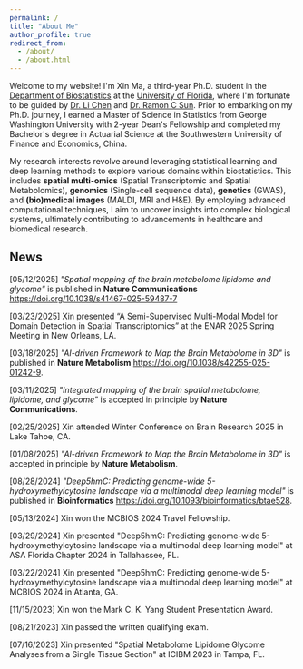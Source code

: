 ```yaml
---
permalink: /
title: "About Me"
author_profile: true
redirect_from: 
  - /about/
  - /about.html
---
```


Welcome to my website! I'm Xin Ma, a third-year Ph.D. student in the [Department of Biostatistics](https://biostat.ufl.edu) at the [University of Florida](https://www.ufl.edu), where I'm fortunate to be guided by [Dr. Li Chen](https://directory.ufhealth.org/chen-li-1/) and [Dr. Ramon C Sun](https://biochem.med.ufl.edu/profile/sun-ramon/). Prior to embarking on my Ph.D. journey, I earned a Master of Science in Statistics from George Washington University with 2-year Dean's Fellowship and completed my Bachelor's degree in Actuarial Science at the Southwestern University of Finance and Economics, China.

My research interests revolve around leveraging statistical learning and deep learning methods to explore various domains within biostatistics. This includes **spatial multi-omics** (Spatial Transcriptomic and Spatial Metabolomics), **genomics** (Single-cell sequence data), **genetics** (GWAS), and **(bio)medical images** (MALDI, MRI and H&E). By employing advanced computational techniques, I aim to uncover insights into complex biological systems, ultimately contributing to advancements in healthcare and biomedical research.

News
------
[05/12/2025] _"Spatial mapping of the brain metabolome lipidome and glycome"_ is published in **Nature Communications** <https://doi.org/10.1038/s41467-025-59487-7>

[03/23/2025] Xin presented “A Semi-Supervised Multi-Modal Model for Domain Detection in Spatial Transcriptomics” at the ENAR 2025 Spring Meeting in New Orleans, LA.

[03/18/2025] _"AI-driven Framework to Map the Brain Metabolome in 3D"_ is published in **Nature Metabolism** <https://doi.org/10.1038/s42255-025-01242-9>.

[03/11/2025] _"Integrated mapping of the brain spatial metabolome, lipidome, and glycome"_ is accepted in principle by **Nature Communications**.

[02/25/2025] Xin attended Winter Conference on Brain Research 2025 in Lake Tahoe, CA.

[01/08/2025] _"AI-driven Framework to Map the Brain Metabolome in 3D"_ is accepted in principle by **Nature Metabolism**.

[08/28/2024] _"Deep5hmC: Predicting genome-wide 5-hydroxymethylcytosine landscape via a multimodal deep learning model"_ is published in **Bioinformatics** <https://doi.org/10.1093/bioinformatics/btae528>.

[05/13/2024] Xin won the MCBIOS 2024 Travel Fellowship.

[03/29/2024] Xin presented "Deep5hmC: Predicting genome-wide 5-hydroxymethylcytosine landscape via a multimodal deep learning model" at ASA Florida Chapter 2024 in Tallahassee, FL.

[03/22/2024] Xin presented "Deep5hmC: Predicting genome-wide 5-hydroxymethylcytosine landscape via a multimodal deep learning model" at MCBIOS 2024 in Atlanta, GA.

[11/15/2023] Xin won the Mark C. K. Yang Student Presentation Award.

[08/21/2023] Xin passed the written qualifying exam.

[07/16/2023] Xin presented "Spatial Metabolome Lipidome Glycome Analyses from a Single Tissue Section" at ICIBM 2023 in Tampa, FL.
